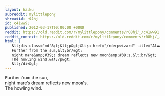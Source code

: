 ```yaml
---
layout: haiku
subreddit: mylittlepony
threadid: r08hj
id: c41ww91
published: 2012-03-17T00:00:00 +0000
reddit: https://old.reddit.com/r/mylittlepony/comments/r08hj/_/c41ww91
reddit_context: https://old.reddit.com/r/mylittlepony/comments/r08hj/_/c41ww91?context=3
html: |
   &lt;div class="md"&gt;&lt;p&gt;&lt;a href="/rderpwizard" title="Always Relevant / Realization&amp;#39;s Moment / Simple Bag Princess"&gt;&lt;/a&gt;
   Further from the sun,&lt;br/&gt;
   night mare&amp;#39;s dream reflects new moon&amp;#39;s.&lt;br/&gt;
   The howling wind.&lt;/p&gt;
   &lt;/div&gt;
---
```


[](/rderpwizard "Always Relevant / Realization's Moment / Simple Bag Princess")
Further from the sun,  
night mare's dream reflects new moon's.  
The howling wind.